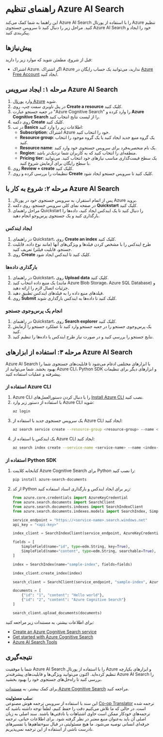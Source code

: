 <!--
CO_OP_TRANSLATOR_METADATA:
{
  "original_hash": "932a1f463f0fcf97090b93b5d0255dff",
  "translation_date": "2025-03-28T09:11:01+00:00",
  "source_file": "00-course-setup\\AzureSearch.md",
  "language_code": "fa"
}
-->
# راهنمای تنظیم Azure AI Search

این راهنما به شما کمک می‌کند Azure AI Search را با استفاده از پورتال Azure تنظیم کنید. مراحل زیر را دنبال کنید تا سرویس جستجوی Azure AI Search خود را ایجاد و پیکربندی کنید.

## پیش‌نیازها

قبل از شروع، مطمئن شوید که موارد زیر را دارید:

- اشتراک Azure. اگر اشتراک Azure ندارید، می‌توانید یک حساب رایگان در [Azure Free Account](https://azure.microsoft.com/free/?wt.mc_id=studentamb_258691) ایجاد کنید.

## مرحله ۱: ایجاد سرویس Azure AI Search

1. وارد [پورتال Azure](https://portal.azure.com/?wt.mc_id=studentamb_258691) شوید.
2. در پنل ناوبری سمت چپ، روی **Create a resource** کلیک کنید.
3. در جعبه جستجو عبارت "Azure Cognitive Search" را وارد کرده و **Azure Cognitive Search** را از لیست نتایج انتخاب کنید.
4. روی دکمه **Create** کلیک کنید.
5. در تب **Basics** اطلاعات زیر را وارد کنید:
   - **Subscription**: اشتراک Azure خود را انتخاب کنید.
   - **Resource group**: یک گروه منبع جدید ایجاد کنید یا یک گروه موجود را انتخاب کنید.
   - **Resource name**: یک نام منحصر‌به‌فرد برای سرویس جستجوی خود وارد کنید.
   - **Region**: منطقه‌ای را انتخاب کنید که به کاربران شما نزدیک‌تر باشد.
   - **Pricing tier**: یک سطح قیمت‌گذاری مناسب نیازهای خود انتخاب کنید. می‌توانید با سطح رایگان برای آزمایش شروع کنید.
6. روی **Review + create** کلیک کنید.
7. تنظیمات را بررسی کرده و روی **Create** کلیک کنید تا سرویس جستجو ایجاد شود.

## مرحله ۲: شروع به کار با Azure AI Search

1. پس از اتمام استقرار، به سرویس جستجوی خود در پورتال Azure بروید.
2. در صفحه نمای کلی سرویس جستجو، روی دکمه **Quickstart** کلیک کنید.
3. مراحل راهنمای Quickstart را دنبال کنید تا یک ایندکس ایجاد کنید، داده‌ها را بارگذاری کنید و یک جستجوی پرس‌وجو انجام دهید.

### ایجاد ایندکس

1. در راهنمای Quickstart، روی **Create an index** کلیک کنید.
2. طرح ایندکس را با مشخص کردن فیلدها و ویژگی‌های آنها (مانند نوع داده، قابلیت جستجو، قابلیت فیلتر) تعریف کنید.
3. روی **Create** کلیک کنید تا ایندکس ایجاد شود.

### بارگذاری داده‌ها

1. در راهنمای Quickstart، روی **Upload data** کلیک کنید.
2. یک منبع داده انتخاب کنید (مانند Azure Blob Storage، Azure SQL Database) و جزئیات اتصال لازم را ارائه دهید.
3. فیلدهای منبع داده را به فیلدهای ایندکس تطبیق دهید.
4. روی **Submit** کلیک کنید تا داده‌ها به ایندکس بارگذاری شوند.

### انجام یک پرس‌وجوی جستجو

1. در راهنمای Quickstart، روی **Search explorer** کلیک کنید.
2. یک پرس‌وجوی جستجو را در جعبه جستجو وارد کنید تا عملکرد جستجو را آزمایش کنید.
3. نتایج جستجو را بررسی کنید و در صورت نیاز طرح ایندکس یا داده‌ها را تنظیم کنید.

## مرحله ۳: استفاده از ابزارهای Azure AI Search

Azure AI Search با ابزارهای مختلفی ادغام می‌شود تا قابلیت‌های جستجوی شما را بهبود بخشد. شما می‌توانید از Azure CLI، Python SDK و ابزارهای دیگر برای تنظیمات پیشرفته و عملیات استفاده کنید.

### استفاده از Azure CLI

1. Azure CLI را با دنبال کردن دستورالعمل‌های [Install Azure CLI](https://learn.microsoft.com/en-us/cli/azure/install-azure-cli?wt.mc_id=studentamb_258691) نصب کنید.
2. با استفاده از دستور زیر وارد Azure CLI شوید:
   ```bash
   az login
   ```
3. یک سرویس جستجوی جدید با استفاده از Azure CLI ایجاد کنید:
   ```bash
   az search service create --resource-group <resource-group> --name <service-name> --sku Free
   ```
4. یک ایندکس با استفاده از Azure CLI ایجاد کنید:
   ```bash
   az search index create --service-name <service-name> --name <index-name> --fields "field1:type, field2:type"
   ```

### استفاده از Python SDK

1. کتابخانه کلاینت Azure Cognitive Search برای Python را نصب کنید:
   ```bash
   pip install azure-search-documents
   ```
2. از کد Python زیر برای ایجاد ایندکس و بارگذاری اسناد استفاده کنید:
   ```python
   from azure.core.credentials import AzureKeyCredential
   from azure.search.documents import SearchClient
   from azure.search.documents.indexes import SearchIndexClient
   from azure.search.documents.indexes.models import SearchIndex, SimpleField, edm

   service_endpoint = "https://<service-name>.search.windows.net"
   api_key = "<api-key>"

   index_client = SearchIndexClient(service_endpoint, AzureKeyCredential(api_key))

   fields = [
       SimpleField(name="id", type=edm.String, key=True),
       SimpleField(name="content", type=edm.String, searchable=True),
   ]

   index = SearchIndex(name="sample-index", fields=fields)

   index_client.create_index(index)

   search_client = SearchClient(service_endpoint, "sample-index", AzureKeyCredential(api_key))

   documents = [
       {"id": "1", "content": "Hello world"},
       {"id": "2", "content": "Azure Cognitive Search"}
   ]

   search_client.upload_documents(documents)
   ```

برای اطلاعات بیشتر، به مستندات زیر مراجعه کنید:

- [Create an Azure Cognitive Search service](https://learn.microsoft.com/en-us/azure/search/search-create-service-portal?wt.mc_id=studentamb_258691)
- [Get started with Azure Cognitive Search](https://learn.microsoft.com/en-us/azure/search/search-get-started-portal?wt.mc_id=studentamb_258691)
- [Azure AI Search Tools](https://learn.microsoft.com/en-us/azure/ai-services/agents/how-to/tools/azure-ai-search?tabs=azurecli%2Cpython&pivots=code-examples?wt.mc_id=studentamb_258691)

## نتیجه‌گیری

شما با موفقیت Azure AI Search را با استفاده از پورتال Azure و ابزارهای یکپارچه تنظیم کرده‌اید. اکنون می‌توانید ویژگی‌ها و قابلیت‌های پیشرفته‌تر Azure AI Search را بررسی کنید تا راه‌حل‌های جستجوی خود را بهبود بخشید.

برای کمک بیشتر، به [مستندات Azure Cognitive Search](https://learn.microsoft.com/en-us/azure/search/?wt.mc_id=studentamb_258691) مراجعه کنید.

**سلب مسئولیت**:  
این سند با استفاده از سرویس ترجمه هوش مصنوعی [Co-op Translator](https://github.com/Azure/co-op-translator) ترجمه شده است. در حالی که ما تلاش می‌کنیم دقت را حفظ کنیم، لطفاً توجه داشته باشید که ترجمه‌های خودکار ممکن است حاوی اشتباهات یا نادقتی‌ها باشند. سند اصلی به زبان اصلی آن باید به‌عنوان منبع معتبر در نظر گرفته شود. برای اطلاعات حیاتی، ترجمه حرفه‌ای انسانی توصیه می‌شود. ما هیچ مسئولیتی در قبال سوءتفاهم‌ها یا تفسیرهای نادرست ناشی از استفاده از این ترجمه نمی‌پذیریم.